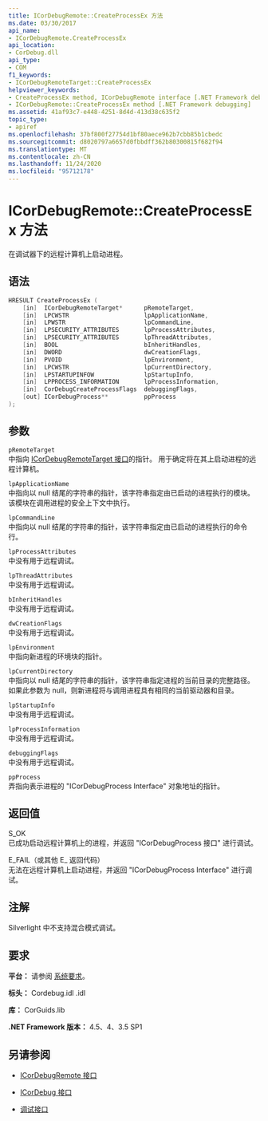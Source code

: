 ```yaml
---
title: ICorDebugRemote::CreateProcessEx 方法
ms.date: 03/30/2017
api_name:
- ICorDebugRemote.CreateProcessEx
api_location:
- CorDebug.dll
api_type:
- COM
f1_keywords:
- ICorDebugRemoteTarget::CreateProcessEx
helpviewer_keywords:
- CreateProcessEx method, ICorDebugRemote interface [.NET Framework debugging]
- ICorDebugRemote::CreateProcessEx method [.NET Framework debugging]
ms.assetid: 41af93c7-e448-4251-8d4d-413d38c635f2
topic_type:
- apiref
ms.openlocfilehash: 37bf800f27754d1bf80aece962b7cbb85b1cbedc
ms.sourcegitcommit: d8020797a6657d0fbbdff362b80300815f682f94
ms.translationtype: MT
ms.contentlocale: zh-CN
ms.lasthandoff: 11/24/2020
ms.locfileid: "95712178"
---
```

# <a name="icordebugremotecreateprocessex-method"></a>ICorDebugRemote::CreateProcessEx 方法

在调试器下的远程计算机上启动进程。  
  
## <a name="syntax"></a>语法  
  
```cpp  
HRESULT CreateProcessEx (  
    [in]  ICorDebugRemoteTarget*      pRemoteTarget,  
    [in]  LPCWSTR                     lpApplicationName,  
    [in]  LPWSTR                      lpCommandLine,  
    [in]  LPSECURITY_ATTRIBUTES       lpProcessAttributes,  
    [in]  LPSECURITY_ATTRIBUTES       lpThreadAttributes,  
    [in]  BOOL                        bInheritHandles,  
    [in]  DWORD                       dwCreationFlags,  
    [in]  PVOID                       lpEnvironment,  
    [in]  LPCWSTR                     lpCurrentDirectory,  
    [in]  LPSTARTUPINFOW              lpStartupInfo,  
    [in]  LPPROCESS_INFORMATION       lpProcessInformation,  
    [in]  CorDebugCreateProcessFlags  debuggingFlags,  
    [out] ICorDebugProcess**          ppProcess  
);  
```  
  
## <a name="parameters"></a>参数  

 `pRemoteTarget`  
 中指向 [ICorDebugRemoteTarget 接口](icordebugremotetarget-interface.md)的指针。 用于确定将在其上启动进程的远程计算机。  
  
 `lpApplicationName`  
 中指向以 null 结尾的字符串的指针，该字符串指定由已启动的进程执行的模块。 该模块在调用进程的安全上下文中执行。  
  
 `lpCommandLine`  
 中指向以 null 结尾的字符串的指针，该字符串指定由已启动的进程执行的命令行。  
  
 `lpProcessAttributes`  
 中没有用于远程调试。  
  
 `lpThreadAttributes`  
 中没有用于远程调试。  
  
 `bInheritHandles`  
 中没有用于远程调试。  
  
 `dwCreationFlags`  
 中没有用于远程调试。  
  
 `lpEnvironment`  
 中指向新进程的环境块的指针。  
  
 `lpCurrentDirectory`  
 中指向以 null 结尾的字符串的指针，该字符串指定进程的当前目录的完整路径。 如果此参数为 null，则新进程将与调用进程具有相同的当前驱动器和目录。  
  
 `lpStartupInfo`  
 中没有用于远程调试。  
  
 `lpProcessInformation`  
 中没有用于远程调试。  
  
 `debuggingFlags`  
 中没有用于远程调试。  
  
 `ppProcess`  
 弄指向表示进程的 "ICorDebugProcess Interface" 对象地址的指针。  
  
## <a name="return-value"></a>返回值  

 S_OK  
 已成功启动远程计算机上的进程，并返回 "ICorDebugProcess 接口" 进行调试。  
  
 E_FAIL（或其他 E_ 返回代码）  
 无法在远程计算机上启动进程，并返回 "ICorDebugProcess Interface" 进行调试。  
  
## <a name="remarks"></a>注解  

 Silverlight 中不支持混合模式调试。  
  
## <a name="requirements"></a>要求  

 **平台：** 请参阅 [系统要求](../../get-started/system-requirements.md)。  
  
 **标头：** Cordebug.idl .idl  
  
 **库：** CorGuids.lib  
  
 **.NET Framework 版本：** 4.5、4、3.5 SP1  
  
## <a name="see-also"></a>另请参阅

- [ICorDebugRemote 接口](icordebugremote-interface.md)
- [ICorDebug 接口](icordebug-interface.md)

- [调试接口](debugging-interfaces.md)
